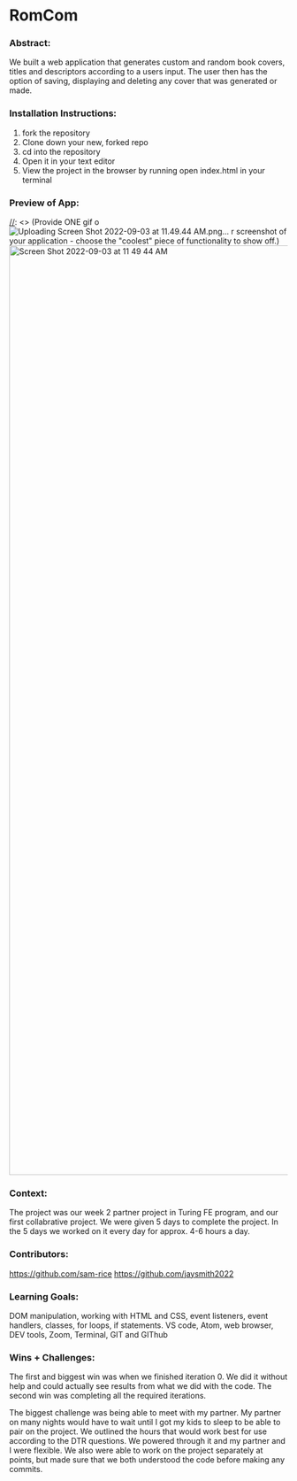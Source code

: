 # RomCom  

### Abstract:
[//]: <> (Briefly describe what you built and its features. What problem is the app solving? How does this application solve that problem?)
We built a web application that generates custom and random book covers, titles and descriptors according to a users input. The user then has the option of saving, displaying and deleting any cover that was generated or made.

### Installation Instructions:
[//]: <> (What steps does a person have to take to get your app cloned down and running?)
1. fork the repository
2. Clone down your new, forked repo
3. cd into the repository
4. Open it in your text editor
5. View the project in the browser by running open index.html in your terminal
### Preview of App:
[//]: <> (Provide ONE gif o![Uploading Screen Shot 2022-09-03 at 11.49.44 AM.png…]()
r screenshot of your application - choose the "coolest" piece of functionality to show off.)
<img width="1680" alt="Screen Shot 2022-09-03 at 11 49 44 AM" src="https://user-images.githubusercontent.com/107894408/188283320-6ec7e93a-caac-41e7-a6df-0baf451fd862.png">

### Context:
[//]: <> (Give some context for the project here. How long did you have to work on it? How far into the Turing program are you?)
The project was our week 2 partner project in Turing FE program, and our first collabrative project. We were given 5 days to complete the project. In the 5 days we worked on it every day for approx. 4-6 hours a day.
### Contributors:
[//]: <> (Who worked on this application? Link to their GitHubs.)
https://github.com/sam-rice
https://github.com/jaysmith2022
### Learning Goals:
[//]: <> (What were the learning goals of this project? What tech did you work with?)
DOM manipulation, working with HTML and CSS, event listeners, event handlers, classes, for loops, if statements. VS code, Atom, web browser, DEV tools, Zoom, Terminal, GIT and GIThub
### Wins + Challenges:
[//]: <> (What are 2-3 wins you have from this project? What were some challenges you faced - and how did you get over them?)
The first and biggest win was when we finished iteration 0. We did it without help and could actually see results from what we did with the code. The second win was completing all the required iterations. 

The biggest challenge was being able to meet with my partner. My partner on many nights would have to wait until I got my kids to sleep to be able to pair on the project. We outlined the hours that would work best for use according to the DTR questions. We powered through it and my partner and I were flexible. We also were able to work on the project separately at points, but made sure that we both understood the code before making any commits.
